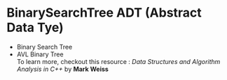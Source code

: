 # BinarySearchTree ADT (Abstract Data Tye)  
- Binary Search Tree  
- AVL Binary Tree  
To learn more, checkout this resource : _Data Structures and Algorithm Analysis in C++_ by **Mark Weiss**
